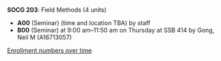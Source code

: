 **SOCG 203**: Field Methods (4 units)

- **A00** (Seminar) (time and location TBA) by staff
- **B00** (Seminar) at 9:00 am–11:50 am on Thursday at SSB 414 by Gong, Neil M (A16713057)

[Enrollment numbers over time](./SOCG203.tsv)
